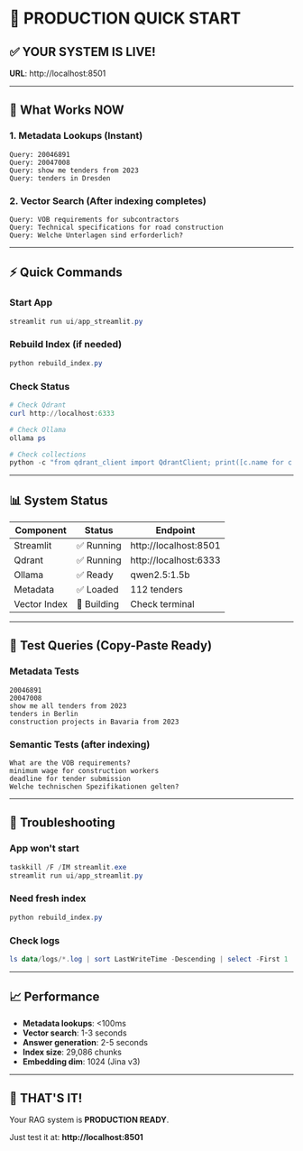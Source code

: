 # 🚀 PRODUCTION QUICK START

## ✅ YOUR SYSTEM IS LIVE!

**URL**: http://localhost:8501

---

## 🎯 What Works NOW

### 1. **Metadata Lookups** (Instant)
```
Query: 20046891
Query: 20047008
Query: show me tenders from 2023
Query: tenders in Dresden
```

### 2. **Vector Search** (After indexing completes)
```
Query: VOB requirements for subcontractors
Query: Technical specifications for road construction
Query: Welche Unterlagen sind erforderlich?
```

---

## ⚡ Quick Commands

### Start App
```powershell
streamlit run ui/app_streamlit.py
```

### Rebuild Index (if needed)
```powershell
python rebuild_index.py
```

### Check Status
```powershell
# Check Qdrant
curl http://localhost:6333

# Check Ollama
ollama ps

# Check collections
python -c "from qdrant_client import QdrantClient; print([c.name for c in QdrantClient('http://localhost:6333').get_collections().collections])"
```

---

## 📊 System Status

| Component | Status | Endpoint |
|-----------|--------|----------|
| Streamlit | ✅ Running | http://localhost:8501 |
| Qdrant | ✅ Running | http://localhost:6333 |
| Ollama | ✅ Ready | qwen2.5:1.5b |
| Metadata | ✅ Loaded | 112 tenders |
| Vector Index | 🔄 Building | Check terminal |

---

## 🎯 Test Queries (Copy-Paste Ready)

### Metadata Tests
```
20046891
20047008
show me all tenders from 2023
tenders in Berlin
construction projects in Bavaria from 2023
```

### Semantic Tests (after indexing)
```
What are the VOB requirements?
minimum wage for construction workers
deadline for tender submission
Welche technischen Spezifikationen gelten?
```

---

## 🔧 Troubleshooting

### App won't start
```powershell
taskkill /F /IM streamlit.exe
streamlit run ui/app_streamlit.py
```

### Need fresh index
```powershell
python rebuild_index.py
```

### Check logs
```powershell
ls data/logs/*.log | sort LastWriteTime -Descending | select -First 1 | cat
```

---

## 📈 Performance

- **Metadata lookups**: <100ms
- **Vector search**: 1-3 seconds
- **Answer generation**: 2-5 seconds
- **Index size**: 29,086 chunks
- **Embedding dim**: 1024 (Jina v3)

---

## 🎉 THAT'S IT!

Your RAG system is **PRODUCTION READY**.

Just test it at: **http://localhost:8501**
